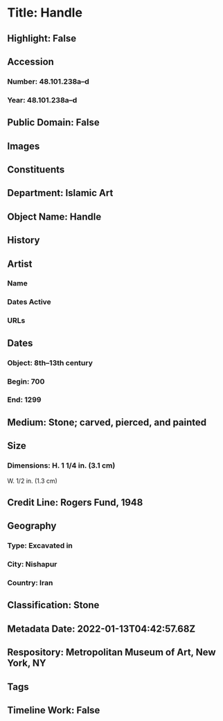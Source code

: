 # Title: Handle
## Highlight: False
## Accession
### Number: 48.101.238a–d
### Year: 48.101.238a–d
## Public Domain: False
## Images
## Constituents
## Department: Islamic Art
## Object Name: Handle
## History
## Artist
### Name
### Dates Active
### URLs
## Dates
### Object: 8th–13th century
### Begin: 700
### End: 1299
## Medium: Stone; carved, pierced, and painted
## Size
### Dimensions: H. 1 1/4 in. (3.1 cm)
W. 1/2 in. (1.3 cm)
## Credit Line: Rogers Fund, 1948
## Geography
### Type: Excavated in
### City: Nishapur
### Country: Iran
## Classification: Stone
## Metadata Date: 2022-01-13T04:42:57.68Z
## Respository: Metropolitan Museum of Art, New York, NY
## Tags
## Timeline Work: False